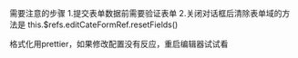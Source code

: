需要注意的步骤
1.提交表单数据前需要验证表单
2.关闭对话框后清除表单域的方法是
 this.$refs.editCateFormRef.resetFields()

 格式化用prettier，如果修改配置没有反应，重启编辑器试试看